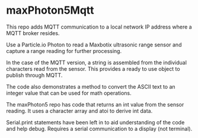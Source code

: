 # maxPhoton5Mqtt

This repo adds MQTT communication to a local network IP address where a MQTT broker resides.

Use a Particle.io Photon to read a Maxbotix ultrasonic range sensor and capture a range reading for
further processing. 

In the case of the MQTT version, a string is assembled from the individual characters
read from the sensor. This provides a ready to use object to publish through MQTT.

The code also demonstrates a method to convert the ASCII text to an integer value
that can be used for math operations.

The maxPhoton5 repo has code that returns an int value from the sensor reading. It uses
a character array and atoi to derive int data.

Serial.print statements have been left in to aid understanding of the code and help debug.
Requires a serial communication to a display (not terminal).
